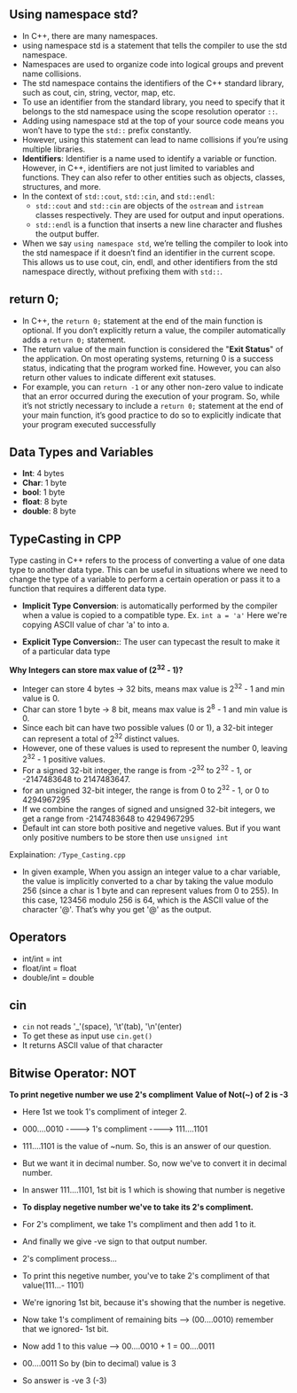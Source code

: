 ## Using namespace std?
- In C++, there are many namespaces.
- using namespace std is a statement that tells the compiler to use the std namespace.
- Namespaces are used to organize code into logical groups and prevent name collisions.
- The std namespace contains the identifiers of the C++ standard library, such as cout, cin, string, vector, map, etc.
- To use an identifier from the standard library, you need to specify that it belongs to the std namespace using the scope resolution operator `::`.
- Adding using namespace std at the top of your source code means you won’t have to type the `std::` prefix constantly.
- However, using this statement can lead to name collisions if you’re using multiple libraries.
- **Identifiers**: Identifier is a name used to identify a variable or function. However, in C++, identifiers are not just limited to variables and functions. They can also refer to other entities such as objects, classes, structures, and more.
- In the context of `std::cout`, `std::cin`, and `std::endl`:
    - `std::cout` and `std::cin` are objects of the `ostream` and `istream` classes respectively. They are used for output and input operations.
    - `std::endl` is a function that inserts a new line character and flushes the output buffer.
- When we say `using namespace std`, we’re telling the compiler to look into the std namespace if it doesn’t find an identifier in the current scope. This allows us to use cout, cin, endl, and other identifiers from the std namespace directly, without prefixing them with `std::`.


## return 0;
- In C++, the `return 0;` statement at the end of the main function is optional. If you don’t explicitly return a value, the compiler automatically adds a `return 0;` statement. 
- The return value of the main function is considered the "**Exit Status**" of the application. On most operating systems, returning 0 is a success status, indicating that the program worked fine. However, you can also return other values to indicate different exit statuses. 
- For example, you can `return -1` or any other non-zero value to indicate that an error occurred during the execution of your program. So, while it’s not strictly necessary to include a `return 0;` statement at the end of your main function, it’s good practice to do so to explicitly indicate that your program executed successfully


## Data Types and Variables
- **Int**: 4 bytes
- **Char**: 1 byte
- **bool**: 1 byte
- **float**: 8 byte
- **double**: 8 byte


## TypeCasting in CPP
Type casting in C++ refers to the process of converting a value of one data type to another data type. This can be useful in situations where we need to change the type of a variable to perform a certain operation or pass it to a function that requires a different data type.

- **Implicit Type Conversion**: is automatically performed by the compiler when a value is copied to a compatible type.
Ex. `int a = 'a'`
Here we're copying ASCII value of char 'a' to into a.

- **Explicit Type Conversion:**: The user can typecast the result to make it of a particular data type


**Why Integers can store max value of (2<sup>32</sup> - 1)?**
- Integer can store 4 bytes -> 32 bits, means max value is 2<sup>32</sup> - 1 and min value is 0.
- Char can store 1 byte -> 8 bit, means max value is 2<sup>8</sup> - 1 and min value is 0.
- Since each bit can have two possible values (0 or 1), a 32-bit integer can represent a total of 2<sup>32</sup> distinct values.
- However, one of these values is used to represent the number 0, leaving 2<sup>32</sup> - 1 positive values.
- For a signed 32-bit integer, the range is from -2<sup>32</sup> to 2<sup>32</sup> - 1, or -2147483648 to 2147483647.
- for an unsigned 32-bit integer, the range is from 0 to 2<sup>32</sup> - 1, or 0 to 4294967295
- If we combine the ranges of signed and unsigned 32-bit integers, we get a range from -2147483648 to 4294967295
- Default int can store both positive and negetive values. But if you want only positive numbers to be store then use `unsigned int`

Explaination: `/Type_Casting.cpp`
- In given example, When you assign an integer value to a char variable, the value is implicitly converted to a char by taking the value modulo 256 (since a char is 1 byte and can represent values from 0 to 255). In this case, 123456 modulo 256 is 64, which is the ASCII value of the character '@'. That’s why you get '@' as the output.


## Operators
- int/int = int
- float/int = float
- double/int = double


## cin
- `cin` not reads '_'(space), '\t'(tab), '\n'(enter)
- To get these as input use `cin.get()`
- It returns ASCII value of that character


## Bitwise Operator: NOT
**To print negetive number we use 2's compliment**
**Value of Not(~) of 2 is -3**

- Here 1st we took 1's compliment of integer 2.
- 000....0010 ----> 1's compliment ----> 111....1101
- 111....1101 is the value of ~num. So, this is an answer of our question.
- But we want it in decimal number. So, now we've to convert it in decimal number.

- In answer 111....1101, 1st bit is 1 which is showing that number is negetive
- **To display negetive number we've to take its 2's compliment.**
- For 2's compliment, we take 1's compliment and then add 1 to it.
- And finally we give -ve sign to that output number.

- 2's compliment process...
- To print this negetive number, you've to take 2's compliment of that value(111...- 1101)
- We're ignoring 1st bit, because it's showing that the number is negetive.
- Now take 1's compliment of remaining bits --> (00....0010) remember that we ignored- 1st bit.
- Now add 1 to this value --> 00....0010 + 1 = 00....0011
- 00....0011 So by (bin to decimal) value is 3
- So answer is -ve 3 (-3)